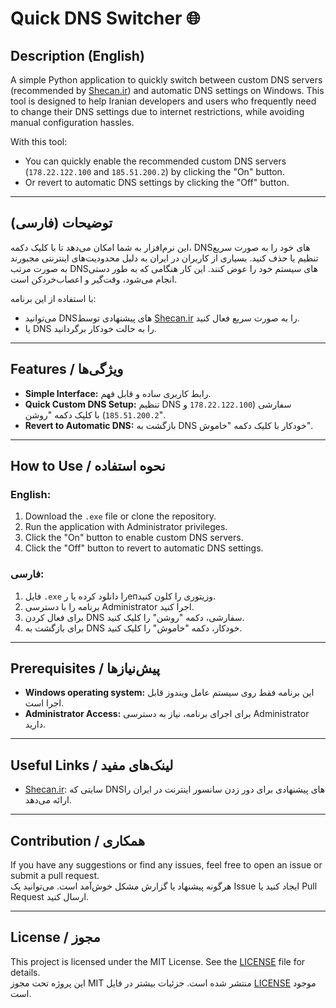 # Quick DNS Switcher 🌐

## Description (English)
A simple Python application to quickly switch between custom DNS servers (recommended by [Shecan.ir](https://shecan.ir)) and automatic DNS settings on Windows. This tool is designed to help Iranian developers and users who frequently need to change their DNS settings due to internet restrictions, while avoiding manual configuration hassles.

With this tool:
- You can quickly enable the recommended custom DNS servers (`178.22.122.100` and `185.51.200.2`) by clicking the "On" button.
- Or revert to automatic DNS settings by clicking the "Off" button.

---

## توضیحات (فارسی)
این نرم‌افزار به شما امکان می‌دهد تا با کلیک دکمه، DNS‌های خود را به صورت سریع تنظیم یا حذف کنید. بسیاری از کاربران در ایران به دلیل محدودیت‌های اینترنتی مجبورند به صورت مرتب DNS‌های سیستم خود را عوض کنند. این کار هنگامی که به طور دستی انجام می‌شود، وقت‌گیر و اعصاب‌خردکن است.

با استفاده از این برنامه:
- می‌توانید DNS‌های پیشنهادی توسط [Shecan.ir](https://shecan.ir) را به صورت سریع فعال کنید.
- یا DNS را به حالت خودکار برگردانید.

---

## Features / ویژگی‌ها

- **Simple Interface:** رابط کاربری ساده و قابل فهم.
- **Quick Custom DNS Setup:** تنظیم DNS سفارشی (`178.22.122.100` و `185.51.200.2`) با کلیک دکمه "روشن".
- **Revert to Automatic DNS:** بازگشت به DNS خودکار با کلیک دکمه "خاموش".

---

## How to Use / نحوه استفاده

### English:
1. Download the `.exe` file or clone the repository.
2. Run the application with Administrator privileges.
3. Click the "On" button to enable custom DNS servers.
4. Click the "Off" button to revert to automatic DNS settings.

### فارسی:
1. فایل `.exe` را دانلود کرده یا رепوزیتوری را کلون کنید.
2. برنامه را با دسترسی Administrator اجرا کنید.
3. برای فعال کردن DNS سفارشی، دکمه "روشن" را کلیک کنید.
4. برای بازگشت به DNS خودکار، دکمه "خاموش" را کلیک کنید.

---

## Prerequisites / پیش‌نیازها

- **Windows operating system:** این برنامه فقط روی سیستم عامل ویندوز قابل اجرا است.
- **Administrator Access:** برای اجرای برنامه، نیاز به دسترسی Administrator دارید.

---

## Useful Links / لینک‌های مفید

- [Shecan.ir](https://shecan.ir): سایتی که DNS‌های پیشنهادی برای دور زدن سانسور اینترنت در ایران را ارائه می‌دهد.

---

## Contribution / همکاری

If you have any suggestions or find any issues, feel free to open an issue or submit a pull request.  
هرگونه پیشنهاد یا گزارش مشکل خوش‌آمد است. می‌توانید یک Issue ایجاد کنید یا Pull Request ارسال کنید.

---

## License / مجوز

This project is licensed under the MIT License. See the [LICENSE](LICENSE) file for details.  
این پروژه تحت مجوز MIT منتشر شده است. جزئیات بیشتر در فایل [LICENSE](LICENSE) موجود است.
